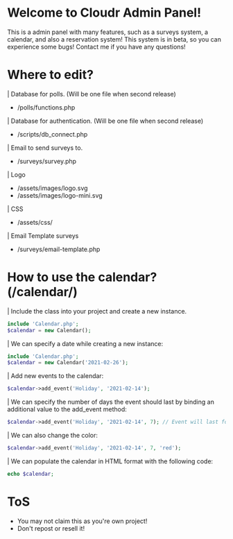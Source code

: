 # Welcome to Cloudr Admin Panel!
This is a admin panel with many features, such as a surveys system, a calendar, and also a reservation system! This system is in beta, so you can experience some bugs! Contact me if you have any questions!

# Where to edit?
| Database for polls. (Will be one file when second release)
  - /polls/functions.php

| Database for authentication. (Will be one file when second release)
  - /scripts/db_connect.php

| Email to send surveys to.
  - /surveys/survey.php

| Logo
  - /assets/images/logo.svg
  - /assets/images/logo-mini.svg

| CSS
  - /assets/css/

| Email Template surveys
  - /surveys/email-template.php

# How to use the calendar? (/calendar/)
| Include the class into your project and create a new instance.
  ```php
  include 'Calendar.php';
  $calendar = new Calendar();
  ```

| We can specify a date while creating a new instance:
  ```php
  include 'Calendar.php';
  $calendar = new Calendar('2021-02-26');
  ```

| Add new events to the calendar:
  ```php
  $calendar->add_event('Holiday', '2021-02-14');
  ```

| We can specify the number of days the event should last by binding an additional value to the add_event method:
  ```php
  $calendar->add_event('Holiday', '2021-02-14', 7); // Event will last for 7 days
  ```

| We can also change the color:
  ```php
  $calendar->add_event('Holiday', '2021-02-14', 7, 'red');
  ```

| We can populate the calendar in HTML format with the following code:
  ```php
  echo $calendar;
  ```

# ToS
 - You may not claim this as you're own project!
 - Don't repost or resell it!

